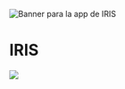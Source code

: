 ![Banner para la app de IRIS](https://github.com/Irishongki/Proyecto-Iris/assets/48756218/24580523-6f30-4a2f-9a3f-a930eb874924)

<h1> IRIS </h1>
<img src="https://img.shields.io/badge/Android_Studio-3DDC84?style=for-the-badge&logo=android-studio&logoColor=white">
